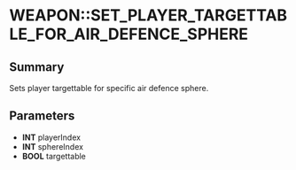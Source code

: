 # WEAPON::SET_PLAYER_TARGETTABLE_FOR_AIR_DEFENCE_SPHERE

## Summary
Sets player targettable for specific air defence sphere.

## Parameters
* **INT** playerIndex
* **INT** sphereIndex
* **BOOL** targettable